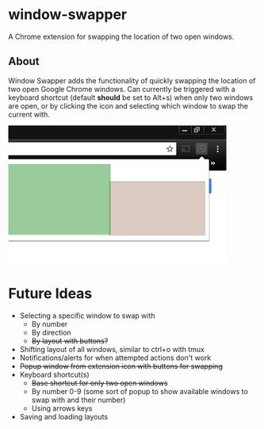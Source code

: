 # window-swapper
A Chrome extension for swapping the location of two open windows.

## About
Window Swapper adds the functionality of quickly swapping the location of two open Google Chrome windows. Can currently be triggered with a keyboard shortcut (default **should** be set to Alt+s) when only two windows are open, or by clicking the icon and selecting which window to swap the current with.

![Close up of popup](https://raw.githubusercontent.com/jbovee/window-swapper/master/images/promo_tile.png)

# Future Ideas
- Selecting a specific window to swap with
  - By number
  - By direction
  - ~~By layout with buttons?~~
- Shifting layout of all windows, similar to ctrl+o with tmux
- Notifications/alerts for when attempted actions don't work
- ~~Popup window from extension icon with buttons for swapping~~
- Keyboard shortcut(s)
  - ~~Base shortcut for only two open windows~~
  - By number 0-9 (some sort of popup to show available windows to swap with and their number)
  - Using arrows keys
- Saving and loading layouts
